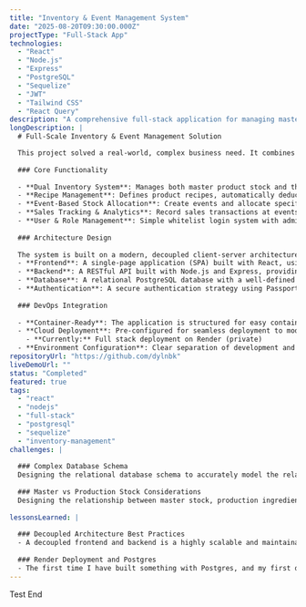 ```yaml
---
title: "Inventory & Event Management System"
date: "2025-08-20T09:30:00.000Z"
projectType: "Full-Stack App"
technologies:
  - "React"
  - "Node.js"
  - "Express"
  - "PostgreSQL"
  - "Sequelize"
  - "JWT"
  - "Tailwind CSS"
  - "React Query"
description: "A comprehensive full-stack application for managing master stock, production ingredients, event-based inventory, sales, and analytics."
longDescription: |
  # Full-Scale Inventory & Event Management Solution

  This project solved a real-world, complex business need. It combines a modern frontend technology stack with a robust, secure, and scalable backend. The application is currently being used by a small business to help them with their unique roaming market and event based sales structure.
  
  ### Core Functionality
  
  - **Dual Inventory System**: Manages both master product stock and the raw ingredients required for production.
  - **Recipe Management**: Defines product recipes, automatically deducting ingredient quantities from production stock.
  - **Event-Based Stock Allocation**: Create events and allocate specific product quantities, tracking inventory and sales separately for each event.
  - **Sales Tracking & Analytics**: Record sales transactions at events and visualize performance with a dashboard powered by Chart.js.
  - **User & Role Management**: Simple whitelist login system with admin and staff roles for access control.
  
  ### Architecture Design
  
  The system is built on a modern, decoupled client-server architecture:
  - **Frontend**: A single-page application (SPA) built with React, using React Router for navigation and React Query for efficient server-state management, caching, and data fetching.
  - **Backend**: A RESTful API built with Node.js and Express, providing endpoints for all CRUD operations.
  - **Database**: A relational PostgreSQL database with a well-defined schema, managed by the Sequelize ORM for data modeling and migrations.
  - **Authentication**: A secure authentication strategy using Passport.js and JSON Web Tokens (JWT) for session management and protecting API routes.
  
  ### DevOps Integration
  
  - **Container-Ready**: The application is structured for easy containerization with Docker.
  - **Cloud Deployment**: Pre-configured for seamless deployment to modern cloud platforms:
    - **Currently:** Full stack deployment on Render (private)
  - **Environment Configuration**: Clear separation of development and production environments using `.env` files.
repositoryUrl: "https://github.com/dylnbk"
liveDemoUrl: ""
status: "Completed"
featured: true
tags:
  - "react"
  - "nodejs"
  - "full-stack"
  - "postgresql"
  - "sequelize"
  - "inventory-management"
challenges: |
  
  ### Complex Database Schema
  Designing the relational database schema to accurately model the relationships between master stock, production ingredients, recipes, event-specific stock, and sales was a significant challenge that required careful planning to ensure data integrity.
  
  ### Master vs Production Stock Considerations
  Designing the relationship between master stock, production ingredients and event allocations with sales tracking, presented significant logical and technical design considerations.
  
lessonsLearned: |
  
  ### Decoupled Architecture Best Practices
  - A decoupled frontend and backend is a highly scalable and maintainable pattern. It allows for independent deployment cycles (e.g. frontend and backend separation) and enabled me to work on different parts of the stack simultaneously.
  
  ### Render Deployment and Postgres
  - The first time I have built something with Postgres, and my first deployment to Render, gave me the oppertunity to learn a lot about how the frontend, backend and database is configured along with the typical workflow for a full stack web application.
---
```

Test End